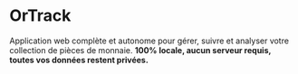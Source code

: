 # OrTrack
Application web complète et autonome pour gérer, suivre et analyser votre collection de pièces de monnaie. **100% locale, aucun serveur requis, toutes vos données restent privées.**
